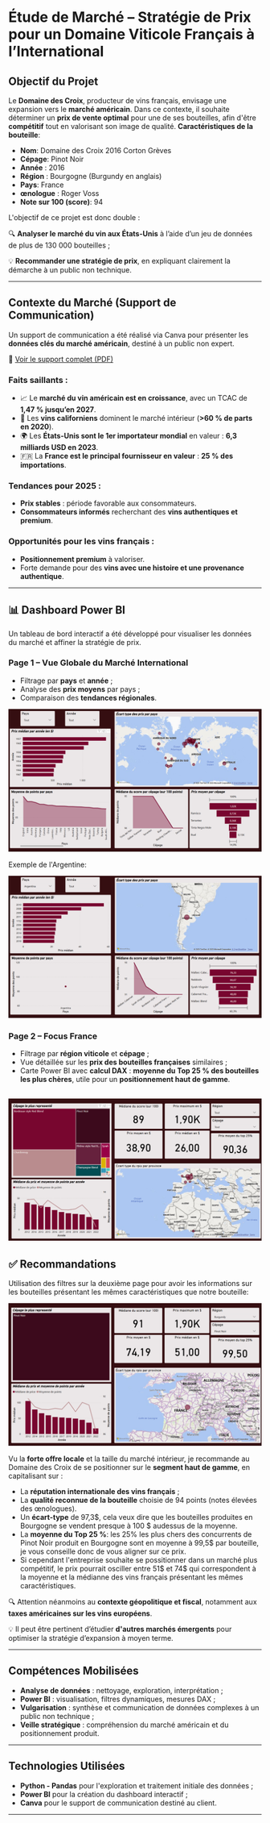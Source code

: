 # Étude de Marché – Stratégie de Prix pour un Domaine Viticole Français à l’International

##  Objectif du Projet

Le **Domaine des Croix**, producteur de vins français, envisage une expansion vers le **marché américain**. Dans ce contexte, il souhaite déterminer un **prix de vente optimal** pour une de ses bouteilles, afin d'être **compétitif** tout en valorisant son image de qualité.
**Caractéristiques de la bouteille**:
- **Nom**: Domaine des Croix 2016 Corton Grèves
- **Cépage**: Pinot Noir
- **Année** : 2016
- **Région** : Bourgogne (Burgundy en anglais)
- **Pays**: France
- **œnologue** : Roger Voss
- **Note sur 100 (score)**: 94


L'objectif de ce projet est donc double :

🔍 **Analyser le marché du vin aux États-Unis** à l’aide d’un jeu de données de plus de 130 000 bouteilles ;

💡 **Recommander une stratégie de prix**, en expliquant clairement la démarche à un public non technique.

---

## Contexte du Marché (Support de Communication)

Un support de communication a été réalisé via Canva pour présenter les **données clés du marché américain**, destiné à un public non expert.

📄 [Voir le support complet (PDF)](https://github.com/Maya-RT/Wine-project--Etude-de-march-et-tableau-de-bord/blob/ff9ea2a4f1e4feb44a5b4bdaf7342ea381bbe8a6/Wine_market-presentation.pdf)

### Faits saillants :

- 📈 Le **marché du vin américain est en croissance**, avec un TCAC de **1,47 % jusqu’en 2027**.
- 🍇 Les **vins californiens** dominent le marché intérieur (**>60 % de parts en 2020**).
- 🌍 Les **États-Unis sont le 1er importateur mondial** en valeur : **6,3 milliards USD en 2023**.
- 🇫🇷 La **France est le principal fournisseur en valeur** : **25 % des importations**.

### Tendances pour 2025 :

-  **Prix stables** : période favorable aux consommateurs.
- **Consommateurs informés** recherchant des **vins authentiques et premium**.

### Opportunités pour les vins français :

-  **Positionnement premium** à valoriser.
- Forte demande pour des **vins avec une histoire et une provenance authentique**.

---

## 📊 Dashboard Power BI

Un tableau de bord interactif a été développé pour visualiser les données du marché et affiner la stratégie de prix.

### Page 1 – Vue Globale du Marché International

- Filtrage par **pays** et **année** ;
- Analyse des **prix moyens** par pays ;
- Comparaison des **tendances régionales**.
  
![Page1](https://github.com/Maya-RT/Wine-project--Etude-de-march-et-tableau-de-bord/blob/7813a1a314067e5fd73b34fa0dfa7b7e910f99e8/wine_project1.png)

Exemple de l'Argentine:

![Page1_argentine](https://github.com/Maya-RT/Wine-project--Etude-de-march-et-tableau-de-bord/blob/7813a1a314067e5fd73b34fa0dfa7b7e910f99e8/wine_project1_argentine.png)

### Page 2 – Focus France

- Filtrage par **région viticole** et **cépage** ;
- Vue détaillée sur les **prix des bouteilles françaises** similaires ;
- Carte Power BI avec **calcul DAX** : **moyenne du Top 25 % des bouteilles les plus chères**, utile pour un **positionnement haut de gamme**.

![Page2](https://github.com/Maya-RT/Wine-project--Etude-de-march-et-tableau-de-bord/blob/7813a1a314067e5fd73b34fa0dfa7b7e910f99e8/wine_project2.png)
---

## ✅ Recommandations

Utilisation des filtres sur la deuxième page pour avoir les informations sur les bouteilles présentant les mêmes caractéristiques que notre bouteille:

![Page2_pinot](https://github.com/Maya-RT/Wine-project--Etude-de-march-et-tableau-de-bord/blob/7813a1a314067e5fd73b34fa0dfa7b7e910f99e8/wine_project2_pinot.png)

 Vu la **forte offre locale** et la taille du marché intérieur, je recommande au Domaine des Croix de se positionner sur le **segment haut de gamme**, en capitalisant sur :
 
 - La **réputation internationale des vins français** ;
 - La **qualité reconnue de la bouteille** choisie de 94 points (notes élevées des œnologues).
 - Un **écart-type** de 97,3$, cela veux dire que les bouteilles produites en Bourgogne se vendent presque à 100 $ audessus de la moyenne. 
 - La **moyenne du Top 25 %**: les 25% les plus chers des concurrents de Pinot Noir produit en Bourgogne sont en moyenne à 99,5$ par bouteille, je vous conseille donc de vous aligner sur ce prix.
 - Si cependant l'entreprise souhaite se possitionner dans un marché plus compétitif, le prix pourrait osciller entre 51$ et 74$ qui correspondent à la moyenne et la médianne des vins français présentant les mêmes caractéristiques.

🔍 Attention néanmoins au **contexte géopolitique et fiscal**, notamment aux **taxes américaines sur les vins européens**.

💡 Il peut être pertinent d’étudier **d'autres marchés émergents** pour optimiser la stratégie d’expansion à moyen terme.

---

##  Compétences Mobilisées

-  **Analyse de données** : nettoyage, exploration, interprétation ;
-  **Power BI** : visualisation, filtres dynamiques, mesures DAX ;
-  **Vulgarisation** : synthèse et communication de données complexes à un public non technique ;
-  **Veille stratégique** : compréhension du marché américain et du positionnement produit.

---

##  Technologies Utilisées

- **Python - Pandas** pour l'exploration et traitement initiale des données ;
- **Power BI** pour la création du dashboard interactif ;
- **Canva** pour le support de communication destiné au client.

---
